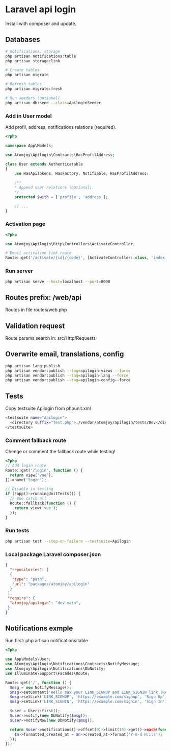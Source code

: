 # Laravel api login

Install with composer and update.

## Databases

```sh
# notifications, storage
php artisan notifications:table
php artisan storage:link

# Create tables
php artisan migrate

# Refresh tables
php artisan migrate:fresh

# Run seeders (optional)
php artisan db:seed --class=ApiloginSeeder
```

### Add in User model

Add profil, address, notifications relations (required).

```php
<?php

namespace App\Models;

use Atomjoy\Apilogin\Contracts\HasProfilAddress;

class User extends Authenticatable
{
    use HasApiTokens, HasFactory, Notifiable, HasProfilAddress;

    /**
    * Append user relations (optional).
    */
    protected $with = ['profile', 'address'];

    // ...
}
```

### Activation page

```php
<?php

use Atomjoy\Apilogin\Http\Controllers\ActivateController;

# Email activation link route
Route::get('/activate/{id}/{code}', [ActivateController::class, 'index'])->name('activation');
```

### Run server

```sh
php artisan serve --host=localhost --port=8000
```

## Routes prefix: /web/api

Routes in file routes/web.php

## Validation request

Route params search in: src/Http/Requests

## Overwrite email, translations, config

```sh
php artisan lang:publish
php artisan vendor:publish --tag=apilogin-views --force
php artisan vendor:publish --tag=apilogin-lang --force
php artisan vendor:publish --tag=apilogin-config--force
```

## Tests

Copy testsuite Apilogin from phpunit.xml

```sh
<testsuite name="Apilogin">
  <directory suffix="Test.php">./vendor/atomjoy/apilogin/tests/Dev</directory>
</testsuite>
```

### Comment fallback route

Chenge or comment the fallback route while testing!

```php
<?php
// Add login route
Route::get('/login', function () {
  return view('vue');
})->name('login');

// Disable in testing
if (!app()->runningUnitTests()) {
  // Vue catch all
  Route::fallback(function () {
    return view('vue');
  });
}
```

### Run tests

```sh
php artisan test --stop-on-failure --testsuite=Apilogin
```

### Local package Laravel composer.json

```json
{
  "repositories": [
  {
   "type": "path",
   "url": "packages/atomjoy/apilogin"
  }
 ],
 "require": {
  "atomjoy/apilogin": "dev-main",
 }
}
```

## Notifications exmple

Run first: php artisan notifications:table

```php
<?php

use App\Models\User;
use Atomjoy\Apilogin\Notifications\Contracts\NotifyMessage;
use Atomjoy\Apilogin\Notifications\DbNotify;
use Illuminate\Support\Facades\Route;

Route::get('/', function () {
  $msg = new NotifyMessage();
  $msg->setContent('Hello max your LINK_SIGNUP and LINK_SIGNIN link (Register LINK_SIGNUP).');
  $msg->setLink('LINK_SIGNUP', 'https://example.com/signup', 'Sign Up');
  $msg->setLink('LINK_SIGNIN', 'https://example.com/signin', 'Sign In');

  $user = User::first();
  $user->notify(new DbNotify($msg));
  $user->notifyNow(new DbNotify($msg));

  return $user->notifications()->offset(0)->limit(15)->get()->each(function ($n) {
    $n->formatted_created_at = $n->created_at->format('Y-m-d H:i:s');
  });
});
```
